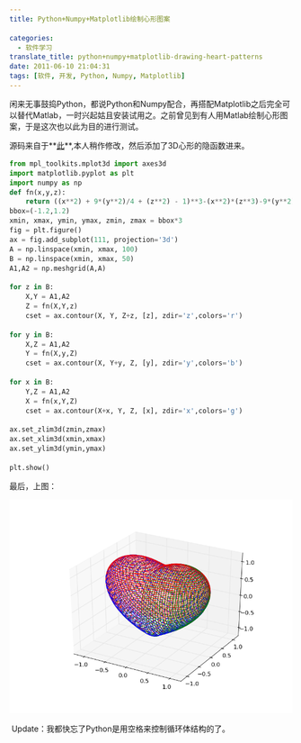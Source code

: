 ```yaml
---
title: Python+Numpy+Matplotlib绘制心形图案

categories:
  - 软件学习
translate_title: python+numpy+matplotlib-drawing-heart-patterns
date: 2011-06-10 21:04:31
tags: [软件, 开发, Python, Numpy, Matplotlib]
---
```


闲来无事鼓捣Python，都说Python和Numpy配合，再搭配Matplotlib之后完全可以替代Matlab，一时兴起姑且安装试用之。之前曾见到有人用Matlab绘制心形图案，于是这次也以此为目的进行测试。

源码来自于**[此](https://stackoverflow.com/questions/4680525/plotting-implicit-equations-in-3d)**,本人稍作修改，然后添加了3D心形的隐函数进来。

```python
from mpl_toolkits.mplot3d import axes3d
import matplotlib.pyplot as plt
import numpy as np
def fn(x,y,z):
    return ((x**2) + 9*(y**2)/4 + (z**2) - 1)**3-(x**2)*(z**3)-9*(y**2)*(z**3)/80
bbox=(-1.2,1.2)
xmin, xmax, ymin, ymax, zmin, zmax = bbox*3
fig = plt.figure()
ax = fig.add_subplot(111, projection='3d')
A = np.linspace(xmin, xmax, 100)
B = np.linspace(xmin, xmax, 50)
A1,A2 = np.meshgrid(A,A)

for z in B:
    X,Y = A1,A2
    Z = fn(X,Y,z)
    cset = ax.contour(X, Y, Z+z, [z], zdir='z',colors='r')

for y in B:
    X,Z = A1,A2
    Y = fn(X,y,Z)
    cset = ax.contour(X, Y+y, Z, [y], zdir='y',colors='b')

for x in B:
    Y,Z = A1,A2
    X = fn(x,Y,Z)
    cset = ax.contour(X+x, Y, Z, [x], zdir='x',colors='g')

ax.set_zlim3d(zmin,zmax)
ax.set_xlim3d(xmin,xmax)
ax.set_ylim3d(ymin,ymax)

plt.show()
```
最后，上图：

![3D-Heart-Python](/assets/img/blogimgs/cax/heart.png)

 Update：我都快忘了Python是用空格来控制循环体结构的了。
